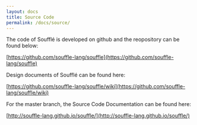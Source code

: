 ```yaml
---
layout: docs
title: Source Code
permalink: /docs/source/
---
```

The code of Soufflé is developed on github and the reopository can be found below:

[https://github.com/souffle-lang/souffle](https://github.com/souffle-lang/souffle)

Design documents of Soufflé can be found here:

[https://github.com/souffle-lang/souffle/wiki](https://github.com/souffle-lang/souffle/wiki)

For the master branch, the Source Code Documentation can be found here:

[http://souffle-lang.github.io/souffle/](http://souffle-lang.github.io/souffle/)
